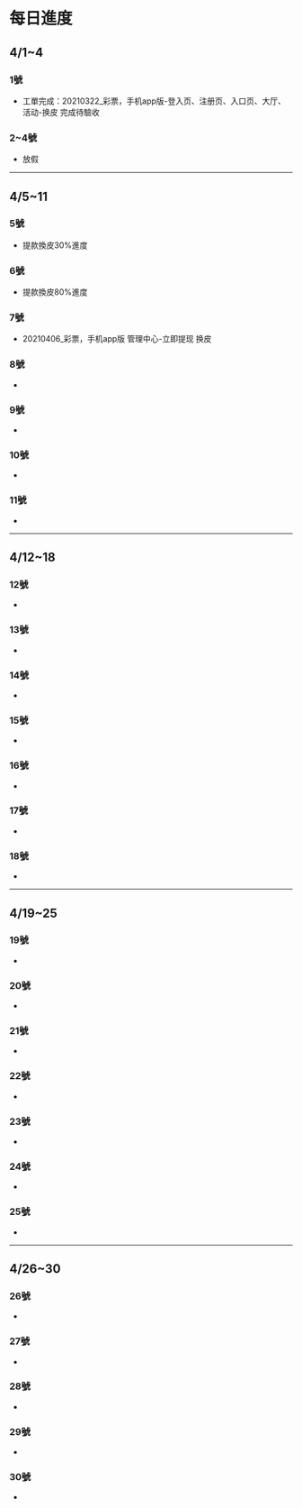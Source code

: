 # 每日進度

## 4/1~4

### 1號
- 工單完成：20210322_彩票，手机app版-登入页、注册页、入口页、大厅、活动-换皮 完成待驗收
### 2~4號
- 放假
---

## 4/5~11
### 5號
- 提款換皮30%進度

### 6號
- 提款換皮80%進度

### 7號
- 20210406_彩票，手机app版 管理中心-立即提现 换皮

### 8號
- 

### 9號
- 

### 10號
- 

### 11號
- 
---

## 4/12~18

### 12號
- 

### 13號
- 

### 14號
- 

### 15號
- 

### 16號
- 

### 17號
- 

### 18號
- 

---

## 4/19~25

### 19號
- 

### 20號
- 

### 21號
- 

### 22號
- 

### 23號
- 

### 24號
- 

### 25號
- 
---

## 4/26~30

### 26號
- 

### 27號
- 

### 28號
- 

### 29號
- 

### 30號
- 